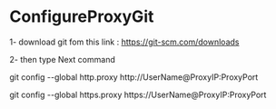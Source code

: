 # ConfigureProxyGit

1- download git fom this link :
https://git-scm.com/downloads

2- then type Next command

git config --global http.proxy http://UserName@ProxyIP:ProxyPort

git config --global https.proxy https://UserName@ProxyIP:ProxyPort

